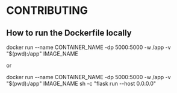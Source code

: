 # CONTRIBUTING

## How to run the Dockerfile locally
docker run --name CONTAINER_NAME -dp 5000:5000 -w /app -v "$(pwd):/app" IMAGE_NAME

or 

docker run --name CONTAINER_NAME -dp 5000:5000 -w /app -v "$(pwd):/app" IMAGE_NAME sh -c "flask run --host 0.0.0.0"